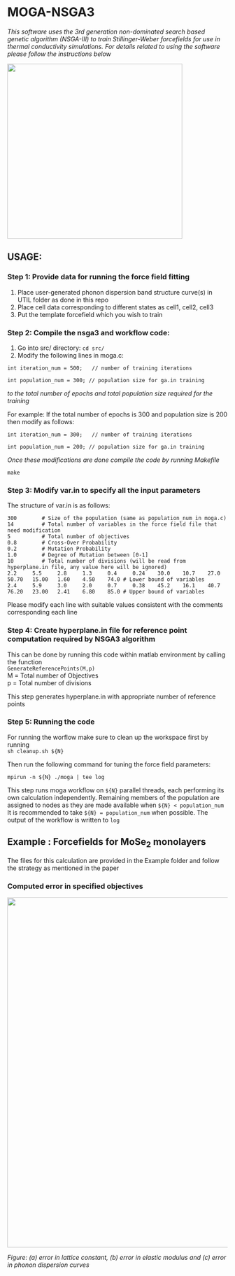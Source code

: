 # MOGA-NSGA3

*This software uses the 3rd generation non-dominated search based genetic algorithm (NSGA-III) to train Stillinger-Weber forcefields for use in thermal conductivity simulations. For details related to using the software please follow the instructions below*

<img src="./Media/Picture1.png" width=400>

## USAGE:

### Step 1: Provide data for running the force field fitting
1. Place user-generated phonon dispersion band structure curve(s) in UTIL folder as done in this repo
2. Place cell data corresponding to different states as cell1, cell2, cell3 
3. Put the template forcefield which you wish to train


### Step 2: Compile the nsga3 and workflow code:
1. Go into src/ directory: `cd src/`
2. Modify the following lines in moga.c:

  `int iteration_num = 500;   // number of training iterations`
  
  `int population_num = 300; // population size for ga.in training`
  
  *to the total number of epochs and total population size required for the training*
  
  For example: If the total number of epochs is 300 and population size is 200 then modify as follows:
  
  `int iteration_num = 300;   // number of training iterations`
  
  `int population_num = 200; // population size for ga.in training`
  
  *Once these modifications are done compile the code by running Makefile*
  
  `make`
  
### Step 3: Modify var.in to specify all the input parameters
The structure of var.in is as follows:

`300        # Size of the population (same as population_num in moga.c) `<br/>
`14         # Total number of variables in the force field file that need modification`<br/>
`5          # Total number of objectives` <br/>
`0.8        # Cross-Over Probability`<br/>
`0.2        # Mutation Probability`<br/>
`1.0        # Degree of Mutation between [0-1]`<br/>
`10         # Total number of divisions (will be read from hyperplane.in file, any value here will be ignored)`<br/>
`2.2     5.5     2.8     1.3     0.4     0.24    30.0    10.7    27.0    50.70   15.00   1.60    4.50    74.0 # Lower bound of variables`<br/>
`2.4     5.9     3.0     2.0     0.7     0.38    45.2    16.1    40.7    76.20   23.00   2.41    6.80    85.0 # Upper bound of variables`<br/>
  
 Please modify each line with suitable values consistent with the comments corresponding each line
 
 ### Step 4: Create hyperplane.in file for reference point computation required by NSGA3 algorithm
 
 This can be done by running this code within matlab environment by calling the function <br/>
 `GenerateReferencePoints(M,p)` <br/>
 M = Total number of Objectives <br/>
 p = Total number of divisions  <br/>
 
 This step generates hyperplane.in with appropriate number of reference points

 
 ### Step 5: Running the code
 
 For running the worflow make sure to clean up the workspace first by running <br/>
 `sh cleanup.sh ${N}`
 
 Then run the following command for tuning the force field parameters:
  
  `mpirun -n ${N} ./moga | tee log`
  
  This step runs moga workflow on `${N}` parallel threads, each performing its own calculation independently. Remaining members of the population are assigned to nodes as they are made available when `${N} < population_num` It is recommended to take `${N} = population_num` when possible. The output of the workflow is written to `log`
  
<h2> Example : Forcefields for MoSe<sub>2</sub> monolayers</h2>

The files for this calculation are provided in the Example folder and follow the strategy as mentioned in the paper

### Computed error in specified objectives

<img src="./Media/Picture2.png" width=800>

*Figure: (a) error in lattice constant, (b) error in elastic modulus and (c) error in phonon dispersion curves*
